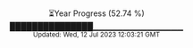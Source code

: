 <p align="center">
⏳Year Progress (52.74 %) <br>
███████████████▁▁▁▁▁▁▁▁▁▁▁▁▁▁▁ <br>
<sub>Updated: Wed, 12 Jul 2023 12:03:21 GMT</sub>
</p>

